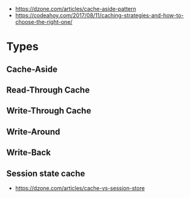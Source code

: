 - https://dzone.com/articles/cache-aside-pattern
- https://codeahoy.com/2017/08/11/caching-strategies-and-how-to-choose-the-right-one/

# Types

## Cache-Aside

## Read-Through Cache

## Write-Through Cache

## Write-Around

## Write-Back

## Session state cache

- https://dzone.com/articles/cache-vs-session-store
